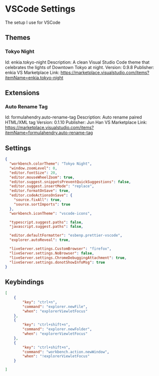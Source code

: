 # VSCode Settings
The setup I use for VSCode

## Themes
### Tokyo Night
Id: enkia.tokyo-night
Description: A clean Visual Studio Code theme that celebrates the lights of Downtown Tokyo at night.
Version: 0.9.8
Publisher: enkia
VS Marketplace Link: https://marketplace.visualstudio.com/items?itemName=enkia.tokyo-night

## Extensions
### Auto Rename Tag
Id: formulahendry.auto-rename-tag
Description: Auto rename paired HTML/XML tag
Version: 0.1.10
Publisher: Jun Han
VS Marketplace Link: https://marketplace.visualstudio.com/items?itemName=formulahendry.auto-rename-tag


## Settings
```json
{
  "workbench.colorTheme": "Tokyo Night",
  "window.zoomLevel": 0,
  "editor.fontSize": 20,
  "editor.mouseWheelZoom": true,
  "editor.suggest.snippetsPreventQuickSuggestions": false,
  "editor.suggest.insertMode": "replace",
  "editor.formatOnSave": true,
  "editor.codeActionsOnSave": {
    "source.fixAll": true,
    "source.sortImports": true
  },
  "workbench.iconTheme": "vscode-icons",

  "typescript.suggest.paths": false,
  "javascript.suggest.paths": false,

  "editor.defaultFormatter": "esbenp.prettier-vscode",
  "explorer.autoReveal": true,

  "liveServer.settings.CustomBrowser": "firefox",
  "liveServer.settings.NoBrowser": false,
  "liveServer.settings.ChromeDebuggingAttachment": true,
  "liveServer.settings.donotShowInfoMsg": true
}
```


## Keybindings
```json
[
    {
        "key": "ctrl+n",
        "command": "explorer.newFile",
        "when": "explorerViewletFocus"
    },
    {
        "key": "ctrl+shift+n",
        "command": "explorer.newFolder",
        "when": "explorerViewletFocus"
    },
    {
        "key": "ctrl+shift+n",
        "command": "workbench.action.newWindow",
        "when": "!explorerViewletFocus"
    }

]
```
